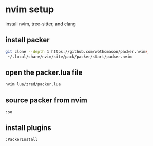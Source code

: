 # nvim setup
install nvim, tree-sitter, and clang
## install packer
```bash
git clone --depth 1 https://github.com/wbthomason/packer.nvim\
 ~/.local/share/nvim/site/pack/packer/start/packer.nvim
 ```
## open the packer.lua file
`nvim lua/zred/packer.lua`
## source packer from nvim
`:so`
## install plugins
`:PackerInstall`
